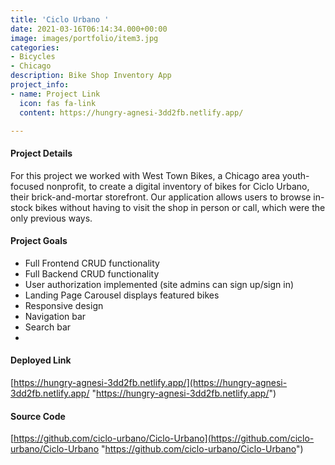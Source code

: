 ```yaml
---
title: 'Ciclo Urbano '
date: 2021-03-16T06:14:34.000+00:00
image: images/portfolio/item3.jpg
categories:
- Bicycles
- Chicago
description: Bike Shop Inventory App
project_info:
- name: Project Link
  icon: fas fa-link
  content: https://hungry-agnesi-3dd2fb.netlify.app/

---
```

#### Project Details

For this project we worked with West Town Bikes, a Chicago area youth-focused nonprofit, to create a digital inventory of bikes for Ciclo Urbano, their brick-and-mortar storefront. Our application allows users to browse in-stock bikes without having to visit the shop in person or call, which were the only previous ways.

#### Project Goals

* Full Frontend CRUD functionality
* Full Backend CRUD functionality
* User authorization implemented (site admins can sign up/sign in)
* Landing Page Carousel displays featured bikes
* Responsive design
* Navigation bar
* Search bar
* 

#### Deployed Link

[https://hungry-agnesi-3dd2fb.netlify.app/](https://hungry-agnesi-3dd2fb.netlify.app/ "https://hungry-agnesi-3dd2fb.netlify.app/")

#### Source Code

[https://github.com/ciclo-urbano/Ciclo-Urbano](https://github.com/ciclo-urbano/Ciclo-Urbano "https://github.com/ciclo-urbano/Ciclo-Urbano")